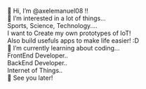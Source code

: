 👋  Hi, I’m @axelemanuel08 !!<br>
👀  I’m interested in a lot of things...<br>
    Sports, Science, Technology....<br>
    I want to Create my own prototypes of IoT!<br>
    Also build usefuls apps to make life easier! :D<br>
🌱 I’m currently learning about coding...<br>
    FrontEnd Developer..<br>
    BackEnd Developer..<br>
    Internet of Things..<br>
👋  See you later!<br>
